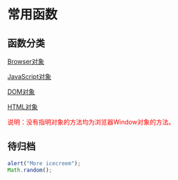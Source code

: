 # 常用函数

## 函数分类

[Browser对象](#docs/function_browser)

[JavaScript对象](#docs/function_js)

[DOM对象](#docs/function_dom)

[HTML对象](#docs/function_html)

<font color="red">
说明：没有指明对象的方法均为浏览器Window对象的方法。
</font>


## 待归档

```javascript
alert("More icecreem");
Math.random();
```
